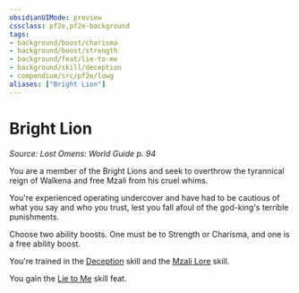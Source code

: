 ```yaml
---
obsidianUIMode: preview
cssclass: pf2e,pf2e-background
tags:
- background/boost/charisma
- background/boost/strength
- background/feat/lie-to-me
- background/skill/deception
- compendium/src/pf2e/lowg
aliases: ["Bright Lion"]
---
```

# Bright Lion
*Source: Lost Omens: World Guide p. 94*  

You are a member of the Bright Lions and seek to overthrow the tyrannical reign of Walkena and free Mzali from his cruel whims.

You're experienced operating undercover and have had to be cautious of what you say and who you trust, lest you fall afoul of the god-king's terrible punishments.

Choose two ability boosts. One must be to Strength or Charisma, and one is a free ability boost.

You're trained in the [Deception](../../skills.md#Deception) skill and the [Mzali Lore](../../skills.md#Lore) skill.

You gain the [Lie to Me](../../feats/lie-to-me.md) skill feat.